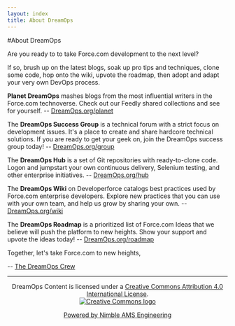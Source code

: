 ```yaml
---
layout: index
title: About DreamOps
---
```


#About DreamOps

Are you ready to to take Force.com development to the next level?

If so, brush up on the latest blogs, soak up pro tips and techniques, clone some code, hop onto the wiki, upvote the roadmap, then adopt and adapt your very own DevOps process.

**Planet DreamOps** mashes blogs from the most influential writers in the Force.com technoverse. Check out our Feedly shared collections and see for yourself. -- [DreamOps.org/planet](./planet)

The **DreamOps Success Group** is a technical forum with a strict focus on development issues. It's a place to create and share hardcore technical solutions. If you are ready to get your geek on, join the DreamOps success group today! -- [DreamOps.org/group](./group)

The **DreamOps Hub** is a set of Git repositories with ready-to-clone code. Logon and jumpstart your own continuous delivery, Selenium testing, and other enterprise initiatives. -- [DreamOps.org/hub](./hub)

The **DreamOps Wiki** on Developerforce catalogs best practices used by Force.com enterprise developers. Explore new practices that  you can use with your own team, and help us grow by sharing your own. -- [DreamOps.org/wiki](./wiki)

The **DreamOps Roadmap** is a prioritized list of Force.com Ideas that we believe will push the platform to new heights. Show your support and upvote the ideas today! -- [DreamOps.org/roadmap](./roadmap)

Together, let's take Force.com to new heights, 

-- [The DreamOps Crew](http://wiki.developerforce.com/page/DreamOps_Crew)

- - -

<p align="center">DreamOps Content is licensed under a <a href="http://creativecommons.org/licenses/by/4.0/">Creative Commons Attribution 4.0 International License</a>.<br /><a href="http://creativecommons.org/licenses/by/4.0/"><img src="https://i.creativecommons.org/l/by/4.0/88x31.png" alt="Creative Commons logo"/></a></p>

<p align="center"><a href="http://www.nimbleams.com">Powered by Nimble AMS Engineering</a></p>
